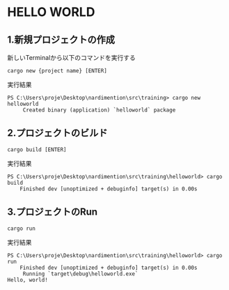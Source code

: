 # HELLO WORLD

## 1.新規プロジェクトの作成

新しいTerminalから以下のコマンドを実行する

```
cargo new {project name} [ENTER]
```

実行結果
```
PS C:\Users\proje\Desktop\nardimention\src\training> cargo new helloworld
     Created binary (application) `helloworld` package
```

## 2.プロジェクトのビルド

```
cargo build [ENTER]
```

実行結果
```
PS C:\Users\proje\Desktop\nardimention\src\training\helloworld> cargo build
    Finished dev [unoptimized + debuginfo] target(s) in 0.00s
```

## 3.プロジェクトのRun

```
cargo run 
```

実行結果
```
PS C:\Users\proje\Desktop\nardimention\src\training\helloworld> cargo run
    Finished dev [unoptimized + debuginfo] target(s) in 0.00s
     Running `target\debug\helloworld.exe`
Hello, world!
```